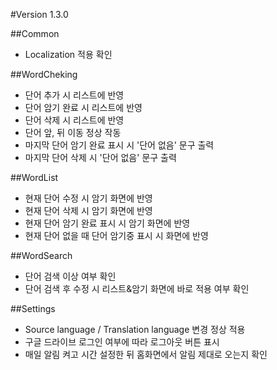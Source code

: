 #Version
1.3.0

##Common
- Localization 적용 확인

##WordCheking

- 단어 추가 시 리스트에 반영
- 단어 암기 완료 시 리스트에 반영
- 단어 삭제 시 리스트에 반영
- 단어 앞, 뒤 이동 정상 작동
- 마지막 단어 암기 완료 표시 시 '단어 없음' 문구 출력
- 마지막 단어 삭제 시 '단어 없음' 문구 출력 

##WordList

- 현재 단어 수정 시 암기 화면에 반영
- 현재 단어 삭제 시 암기 화면에 반영
- 현재 단어 암기 완료 표시 시 암기 화면에 반영
- 현재 단어 없을 때 단어 암기중 표시 시 화면에 반영

##WordSearch

- 단어 검색 이상 여부 확인
- 단어 검색 후 수정 시 리스트&암기 화면에 바로 적용 여부 확인

##Settings

- Source language / Translation language 변경 정상 적용
- 구글 드라이브 로그인 여부에 따라 로그아웃 버튼 표시
- 매일 알림 켜고 시간 설정한 뒤 홈화면에서 알림 제대로 오는지 확인
